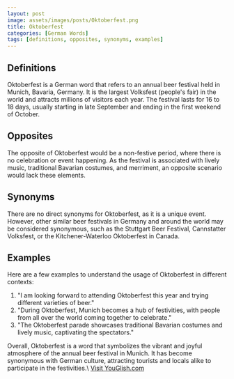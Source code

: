 ```yaml
---
layout: post
image: assets/images/posts/Oktoberfest.png
title: Oktoberfest
categories: [German Words]
tags: [definitions, opposites, synonyms, examples]
---
```


## Definitions

Oktoberfest is a German word that refers to an annual beer festival held in Munich, Bavaria, Germany. It is the largest Volksfest (people's fair) in the world and attracts millions of visitors each year. The festival lasts for 16 to 18 days, usually starting in late September and ending in the first weekend of October. 

## Opposites

The opposite of Oktoberfest would be a non-festive period, where there is no celebration or event happening. As the festival is associated with lively music, traditional Bavarian costumes, and merriment, an opposite scenario would lack these elements.

## Synonyms

There are no direct synonyms for Oktoberfest, as it is a unique event. However, other similar beer festivals in Germany and around the world may be considered synonymous, such as the Stuttgart Beer Festival, Cannstatter Volksfest, or the Kitchener-Waterloo Oktoberfest in Canada.

## Examples

Here are a few examples to understand the usage of Oktoberfest in different contexts:

1. "I am looking forward to attending Oktoberfest this year and trying different varieties of beer."
2. "During Oktoberfest, Munich becomes a hub of festivities, with people from all over the world coming together to celebrate."
3. "The Oktoberfest parade showcases traditional Bavarian costumes and lively music, captivating the spectators."

Overall, Oktoberfest is a word that symbolizes the vibrant and joyful atmosphere of the annual beer festival in Munich. It has become synonymous with German culture, attracting tourists and locals alike to participate in the festivities.\ <a id="yg-widget-0" class="youglish-widget" data-query="Oktoberfest" data-lang="german" data-components="8412" data-auto-start="0" data-bkg-color="theme_light" data-title="How%20to%20pronounce%20Oktoberfest%20in%20German"  rel="nofollow" href="https://youglish.com">Visit YouGlish.com</a><script async src="https://youglish.com/public/emb/widget.js" charset="utf-8"></script>